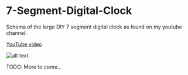 # 7-Segment-Digital-Clock

Schema of the large DIY 7 segment digital clock as found on my youtube channel:

[YouTube video](https://www.youtube.com/watch?v=1aNHF5tcTpw)

![alt text](https://github.com/leonvandenbeukel/7-Segment-Digital-Clock/blob/master/Schema.png)

TODO: More to come...


